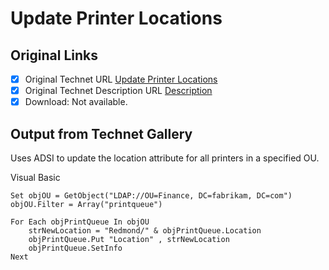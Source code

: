 # Update Printer Locations

## Original Links

- [x] Original Technet URL [Update Printer Locations](https://gallery.technet.microsoft.com/08aff197-e501-48a7-a2b4-0bca1bfef353)
- [x] Original Technet Description URL [Description](https://gallery.technet.microsoft.com/08aff197-e501-48a7-a2b4-0bca1bfef353/description)
- [x] Download: Not available.

## Output from Technet Gallery

Uses ADSI to update the location attribute for all printers in a specified OU.

Visual Basic

```
Set objOU = GetObject("LDAP://OU=Finance, DC=fabrikam, DC=com")
objOU.Filter = Array("printqueue")

For Each objPrintQueue In objOU
    strNewLocation = "Redmond/" & objPrintQueue.Location
    objPrintQueue.Put "Location" , strNewLocation
    objPrintQueue.SetInfo
Next
```

